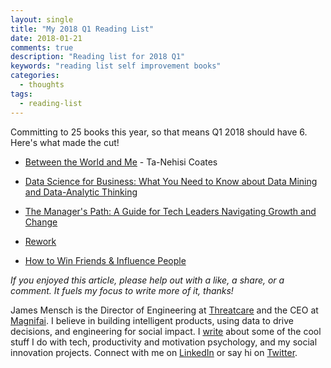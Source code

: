 ```yaml
---
layout: single
title: "My 2018 Q1 Reading List"
date: 2018-01-21
comments: true
description: "Reading list for 2018 Q1"
keywords: "reading list self improvement books"
categories:
  - thoughts
tags:
  - reading-list
---
```


Committing to 25 books this year, so that means Q1 2018 should have 6. Here's what made the cut!

- [Between the World and Me](https://www.amazon.com/Between-World-Me-Ta-Nehisi-Coates/dp/0812993543/ref=sr_1_1?ie=UTF8&qid=1509136303&sr=8-1&keywords=between+the+world+and+me) - Ta-Nehisi Coates

- [Data Science for Business: What You Need to Know about Data Mining and Data-Analytic Thinking](https://www.amazon.com/gp/product/1449361323/ref=oh_aui_search_detailpage?ie=UTF8&psc=1)

- [The Manager's Path: A Guide for Tech Leaders Navigating Growth and Change](https://www.amazon.com/gp/product/1491973897/ref=oh_aui_detailpage_o03_s00?ie=UTF8&psc=1)

- [Rework](https://www.amazon.com/Rework-Jason-Fried/dp/0307463745/ref=sr_1_1?s=books&ie=UTF8&qid=1516051378&sr=1-1&keywords=rework)

- [How to Win Friends & Influence People](https://www.amazon.com/How-Win-Friends-Influence-People/dp/0671027034/ref=sr_1_1?s=books&ie=UTF8&qid=1516051428&sr=1-1&keywords=influencing+people)


*If you enjoyed this article, please help out with a like, a share, or a comment. It fuels my focus to write more of it, thanks!*


James Mensch is the Director of Engineering at <a href='https://threatcare.com'>Threatcare</a> and the CEO at <a href='http://magnifai.io'>Magnifai</a>. I believe in building intelligent products, using data to drive decisions, and engineering for social impact. I <a href='https://medium.com/@james_mensch'>write</a> about some of the cool stuff I do with tech, productivity and motivation psychology, and my social innovation projects. Connect with me on <a href='https://www.linkedin.com/in/james-mensch/'>LinkedIn</a> or say hi on <a href='https://twitter.com/thebestmensch'>Twitter</a>.